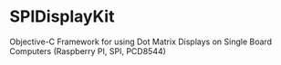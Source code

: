 # SPIDisplayKit
Objective-C Framework for using Dot Matrix Displays on Single Board Computers (Raspberry PI, SPI, PCD8544)
